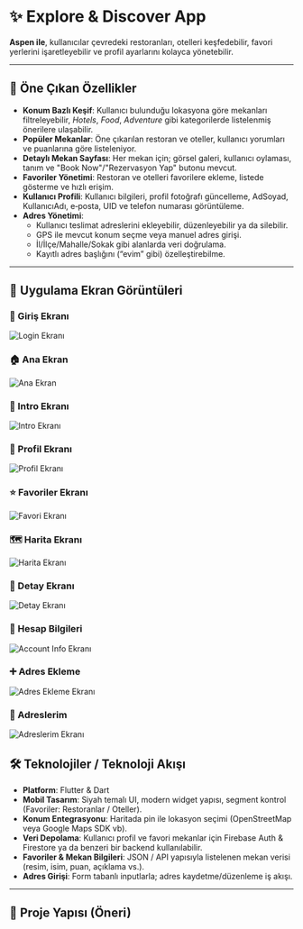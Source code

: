 # ✨ Explore & Discover App

**Aspen ile**, kullanıcılar çevredeki restoranları, otelleri keşfedebilir, favori yerlerini işaretleyebilir ve profil ayarlarını kolayca yönetebilir.

---

## 🚀 Öne Çıkan Özellikler

- **Konum Bazlı Keşif**: Kullanıcı bulunduğu lokasyona göre mekanları filtreleyebilir, *Hotels*, *Food*, *Adventure* gibi kategorilerde listelenmiş önerilere ulaşabilir.  
- **Popüler Mekanlar**: Öne çıkarılan restoran ve oteller, kullanıcı yorumları ve puanlarına göre listeleniyor.
- **Detaylı Mekan Sayfası**: Her mekan için; görsel galeri, kullanıcı oylaması, tanım ve "Book Now"/"Rezervasyon Yap" butonu mevcut.
- **Favoriler Yönetimi**: Restoran ve otelleri favorilere ekleme, listede gösterme ve hızlı erişim.
- **Kullanıcı Profili**: Kullanıcı bilgileri, profil fotoğrafı güncelleme, AdSoyad, KullanıcıAdı, e‑posta, UID ve telefon numarası görüntüleme.
- **Adres Yönetimi**:
  - Kullanıcı teslimat adreslerini ekleyebilir, düzenleyebilir ya da silebilir.
  - GPS ile mevcut konum seçme veya manuel adres girişi.
  - İl/İlçe/Mahalle/Sokak gibi alanlarda veri doğrulama.
  - Kayıtlı adres başlığını (“evim” gibi) özelleştirebilme.

---

## 📸 Uygulama Ekran Görüntüleri

### 🔐 Giriş Ekranı
![Login Ekranı](assets/screenshots/loginEkran.png)

### 🏠 Ana Ekran
![Ana Ekran](assets/screenshots/anaEkran.png)

### 🚀 Intro Ekranı
![Intro Ekranı](assets/screenshots/introEkran.png)

### 👤 Profil Ekranı
![Profil Ekranı](assets/screenshots/profilEkran.png)

### ⭐ Favoriler Ekranı
![Favori Ekranı](assets/screenshots/favoriteEkran.png)

### 🗺️ Harita Ekranı
![Harita Ekranı](assets/screenshots/haritaEkrani.png)

### 📝 Detay Ekranı
![Detay Ekranı](assets/screenshots/detayEkran.png)

### 🧾 Hesap Bilgileri
![Account Info Ekranı](assets/screenshots/accountInfoEkran.png)

### ➕ Adres Ekleme
![Adres Ekleme Ekranı](assets/screenshots/adresEklemeEkrani.png)

### 📍 Adreslerim
![Adreslerim Ekranı](assets/screenshots/adreslerimEkran.png)


## 🛠️ Teknolojiler / Teknoloji Akışı

- **Platform**: Flutter & Dart
- **Mobil Tasarım**: Siyah temalı UI, modern widget yapısı, segment kontrol (Favoriler: Restoranlar / Oteller).
- **Konum Entegrasyonu**: Haritada pin ile lokasyon seçimi (OpenStreetMap veya Google Maps SDK vb).
- **Veri Depolama**: Kullanıcı profil ve favori mekanlar için Firebase Auth & Firestore ya da benzeri bir backend kullanılabilir.
- **Favoriler & Mekan Bilgileri**: JSON / API yapısıyla listelenen mekan verisi (resim, isim, puan, açıklama vs.).
- **Adres Girişi**: Form tabanlı inputlarla; adres kaydetme/düzenleme iş akışı.

---

## 📂 Proje Yapısı (Öneri)

